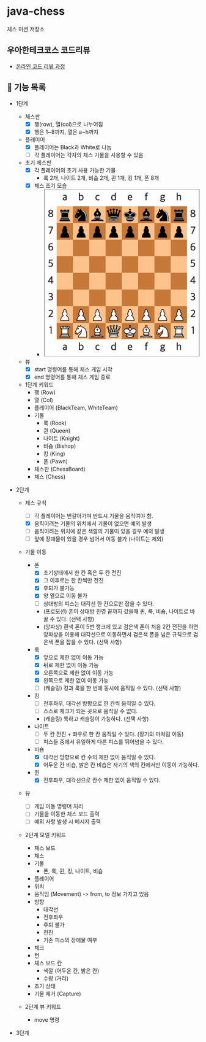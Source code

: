# java-chess

체스 미션 저장소

## 우아한테크코스 코드리뷰

- [온라인 코드 리뷰 과정](https://github.com/woowacourse/woowacourse-docs/blob/master/maincourse/README.md)

## 🚀 기능 목록

- 1단계
  - 체스판
    - [x] 행(row), 열(col)으로 나누어짐
    - [x] 행은 1~8까지, 열은 a~h까지
  - 플레이어
    - [x] 플레이어는 Black과 White로 나눔
    - [ ] 각 플레이어는 각자의 체스 기물을 사용할 수 있음
  - 초기 체스판
    - [x] 각 플레이어의 초기 사용 가능한 기물 
      - 룩 2개, 나이트 2개, 비숍 2개, 퀸 1개, 킹 1개, 폰 8개
    - [x] 체스 초기 모습
      - ![체스 초기 모습](./img/init_chess_board.png)
    
  - 뷰
    - [x] start 명령어를 통해 체스 게임 시작
    - [x] end 명령어를 통해 체스 게임 종료

  - 1단계 키워드
    - 행 (Row) 
    - 열 (Col)
    - 플레이어 (BlackTeam, WhiteTeam)
    - 기물
      - 룩 (Rook)
      - 퀸 (Queen)
      - 나이트 (Knight)
      - 비숍 (Bishop)
      - 킹 (King)
      - 폰 (Pawn)
    - 체스판 (ChessBoard)
    - 체스 (Chess)

- 2단계
  - 체스 규칙
    - [ ] 각 플레이어는 번갈아가며 반드시 기물을 움직여야 함.
    - [x] 움직이려는 기물의 위치에서 기물이 없으면 예외 발생
    - [ ] 움직이려는 위치에 같은 색깔의 기물이 있을 경우 예외 발생
    - [ ] 앞에 장애물이 있을 경우 넘어서 이동 불가 (나이트는 제외)
    
  - 기물 이동
    - 폰
      - [x] 초기상태에서 한 칸 혹은 두 칸 전진
      - [x] 그 이후로는 한 칸씩만 전진
      - [x] 후퇴가 불가능
      - [x] 양 옆으로 이동 불가
      - [ ] 상대방의 피스는 대각선 한 칸으로만 잡을 수 있다.
      - (프로모션) 폰이 상대방 진영 끝까지 갔을때 퀸, 룩, 비숍, 나이트로 바꿀 수 있다. (선택 사항)
      - (앙파상) 흰색 폰이 5번 랭크에 있고 검은색 폰이 처음 2칸 전진을 하면 앙파상을 이용해 대각선으로 이동하면서 검은색 폰을 넘은 규칙으로 검은색 폰을 잡을 수 있다. (선택 사항)
    - 룩
      - [x] 앞으로 제한 없이 이동 가능
      - [x] 뒤로 제한 없이 이동 가능
      - [x] 오른쪽으로 제한 없이 이동 가능
      - [x] 왼쪽으로 제한 없이 이동 가능
      - [ ] (캐슬링) 킹과 룩을 한 번에 동시에 움직일 수 있다. (선택 사항)
    - 킹
      - [ ] 전후좌우, 대각선 방향으로 한 칸씩 움직일 수 있다.
      - [ ] 스스로 체크가 되는 곳으로 움직일 수 없다.
      - (캐슬링) 룩하고 캐슬링이 가능하다. (선택 사항)
    - 나이트
      - [ ] 두 칸 전진 + 좌우로 한 칸 움직일 수 있다. (장기의 마처럼 이동)
      - [ ] 피스들 중에서 유일하게 다른 피스를 뛰어넘을 수 있다.
    - 비숍 
      - [x] 대각선 방향으로 칸 수의 제한 없이 움직일 수 있다. 
      - [x] 어두운 칸 비숍, 밝은 칸 비숍은 자기의 색의 칸에서만 이동이 가능하다.
    - 퀸
      - [x] 전후좌우, 대각선으로 칸수 제한 없이 움직일 수 있다.
  
  - 뷰
    - [ ] 게임 이동 명령어 처리
    - [ ] 기물을 이동한 체스 보드 출력
    - [ ] 예외 사항 발생 시 메시지 출력
  
  - 2단계 모델 키워드
    - 체스 보드
    - 체스
    - 기물
      - 폰, 룩, 퀸, 킹, 나이트, 비숍
    - 플레이어
    - 위치
    - 움직임 (Movement) -> from, to 정보 가지고 있음
    - 방향
      - 대각선
      - 전후좌우
      - 후퇴 불가
      - 전진
      - 기존 피스의 장애물 여부
    - 체크
    - 턴
    - 체스 보드 칸
      - 색깔 (어두운 칸, 밝은 칸)
      - 수량 (거리)
    - 초기 상태
    - 기물 제거 (Capture)
    
  - 2단계 뷰 키워드
    - move 명령 
  
- 3단계